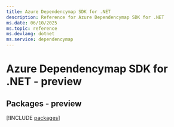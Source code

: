 ```yaml
---
title: Azure Dependencymap SDK for .NET
description: Reference for Azure Dependencymap SDK for .NET
ms.date: 06/10/2025
ms.topic: reference
ms.devlang: dotnet
ms.service: dependencymap
---
```

# Azure Dependencymap SDK for .NET - preview
## Packages - preview
[!INCLUDE [packages](dependencymap-index.md)]
